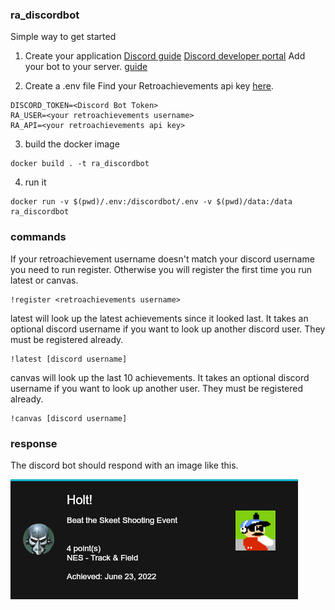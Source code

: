 ### ra_discordbot


Simple way to get started

1.  Create your application
[Discord guide](https://discordjs.guide/preparations/setting-up-a-bot-application.html#creating-your-bot)
[Discord developer portal](https://discord.com/developers/applications)
Add your bot to your server. [guide](https://discordjs.guide/preparations/adding-your-bot-to-servers.html#bot-invite-links)

2. Create a .env file
Find your Retroachievements api key [here](https://retroachievements.org/controlpanel.php).

```
DISCORD_TOKEN=<Discord Bot Token>
RA_USER=<your retroachievements username>
RA_API=<your retroachievements api key>
```

3. build the docker image

```
docker build . -t ra_discordbot
```

4. run it

```
docker run -v $(pwd)/.env:/discordbot/.env -v $(pwd)/data:/data ra_discordbot
```

### commands

If your retroachievement username doesn't match your discord username you need to run register.  Otherwise you will register the first time you run latest or canvas.

```
!register <retroachievements username>
```

latest will look up the latest achievements since it looked last.  It takes an optional discord username if you want to look up another discord user.  They must be registered already.
```
!latest [discord username]
```

canvas will look up the last 10 achievements.  It takes an optional discord username if you want to look up another user.  They must be registered already.

```
!canvas [discord username]
```

### response
The discord bot should respond with an image like this.

![example image](images/example.png)
